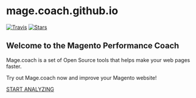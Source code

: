 # mage.coach.github.io

[![Travis][travis-image]][travis-url]
[![Stars][stars-image]][stars-url]

## Welcome to the Magento Performance Coach

Mage.coach is a set of Open Source tools that helps make your web pages faster.

Try out Mage.coach now and improve your Magento website!

[START ANALYZING](https://run.mage.coach)

[stars-url]: https://github.com/magecoach/mage.coach/stargazers
[stars-image]: https://img.shields.io/github/stars/magecoach/mage.coach.svg?style=flat-square
[travis-image]: https://img.shields.io/travis/magecoach/mage.coach/master.svg?style=flat-square
[travis-url]: https://travis-ci.org/magecoach/magecoach.github.io
